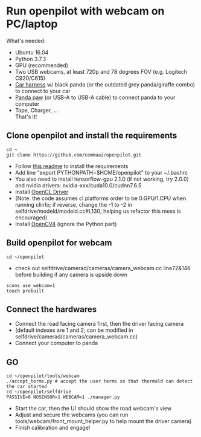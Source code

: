 Run openpilot with webcam on PC/laptop
=====================
What's needed:  
- Ubuntu 16.04  
- Python 3.7.3  
- GPU (recommended)  
- Two USB webcams, at least 720p and 78 degrees FOV (e.g. Logitech C920/C615)  
- [Car harness](https://comma.ai/shop/products/comma-car-harness) w/ black panda (or the outdated grey panda/giraffe combo) to connect to your car  
- [Panda paw](https://comma.ai/shop/products/panda-paw) (or USB-A to USB-A cable) to connect panda to your computer  
- Tape, Charger, ...  
That's it!  

## Clone openpilot and install the requirements  
```
cd ~  
git clone https://github.com/commaai/openpilot.git  
```
- Follow [this readme](https://github.com/commaai/openpilot/tree/master/tools) to install the requirements  
- Add line "export PYTHONPATH=$HOME/openpilot" to your ~/.bashrc  
- You also need to install tensorflow-gpu 2.1.0 (if not working, try 2.0.0) and nvidia drivers: nvidia-xxx/cuda10.0/cudnn7.6.5  
- Install [OpenCL Driver](http://registrationcenter-download.intel.com/akdlm/irc_nas/12556/opencl_runtime_16.1.2_x64_rh_6.4.0.37.tgz)  
- (Note: the code assumes cl platforms order to be 0.GPU/1.CPU when running clinfo; if reverse, change the -1 to -2 in selfdrive/modeld/modeld.cc#L130; helping us refactor this mess is encouraged)  
- Install [OpenCV4](https://www.pyimagesearch.com/2018/08/15/how-to-install-opencv-4-on-ubuntu/) (ignore the Python part)  

## Build openpilot for webcam  
```
cd ~/openpilot  
```
- check out selfdrive/camerad/cameras/camera_webcam.cc line72&146 before building if any camera is upside down  
```
scons use_webcam=1  
touch prebuilt  
```

## Connect the hardwares  
- Connect the road facing camera first, then the driver facing camera  
- (default indexes are 1 and 2; can be modified in selfdrive/camerad/cameras/camera_webcam.cc)  
- Connect your computer to panda  

## GO  
```
cd ~/openpilot/tools/webcam  
./accept_terms.py # accept the user terms so that thermald can detect the car started  
cd ~/openpilot/selfdrive  
PASSIVE=0 NOSENSOR=1 WEBCAM=1 ./manager.py  
```
- Start the car, then the UI should show the road webcam's view  
- Adjust and secure the webcams (you can run tools/webcam/front_mount_helper.py to help mount the driver camera)  
- Finish calibration and engage!  
